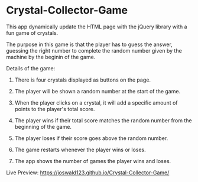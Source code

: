 # Crystal-Collector-Game

This app dynamically update the HTML page with the jQuery library with a fun game of crystals.

The purpose in  this game is that the player has to guess the answer, guessing the right number to complete the random number given by the machine by the beginin of the game.

Details of the game:

1. There is four crystals displayed as buttons on the page.

2. The player will be shown a random number at the start of the game.

3. When the player clicks on a crystal, it will add a specific amount of points to the player's total score.

4. The player wins if their total score matches the random number from the beginning of the game.

5. The player loses if their score goes above the random number.

6. The game restarts whenever the player wins or loses.

7. The app shows the number of games the player wins and loses.





Live Preview: https://joswald123.github.io/Crystal-Collector-Game/
